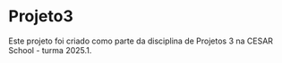 # Projeto3
Este projeto foi criado como parte da disciplina de Projetos 3 na CESAR School - turma 2025.1.
